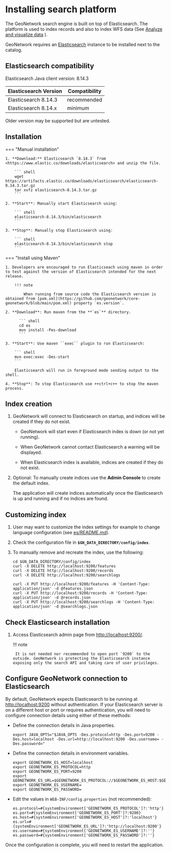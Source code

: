 # Installing search platform

The GeoNetwork search engine is built on top of Elasticsearch. The platform is used to index records and also to index WFS data (See [Analyze and visualize data](../user-guide/analyzing/data.md) ).

GeoNetwork requires an [Elasticsearch](https://www.elastic.co/products/elasticsearch) instance to be installed next to the catalog.


## Elasticsearch compatibility

Elasticsearch Java client version: 8.14.3

| Elasticsearch Version | Compatibility |
|-----------------------| ------------- |
| Elasticsearch 8.14.3  | recommended   |
| Elasticsearch 8.14.x  | minimum       |

Older version may be supported but are untested.


## Installation

=== "Manual installation"
        
    1. **Download:** Elasticsearch `8.14.3` from <https://www.elastic.co/downloads/elasticsearch> and unzip the file.

        ``` shell
        wget https://artifacts.elastic.co/downloads/elasticsearch/elasticsearch-8.14.3.tar.gz
        tar xvfz elasticsearch-8.14.3.tar.gz
        ```

    2. **Start**: Manually start Elasticsearch using:

        ``` shell
        elasticsearch-8.14.3/bin/elasticsearch
        ```

    3. **Stop**: Manually stop Elasticsearch using:

        ``` shell
        elasticsearch-8.14.3/bin/elasticsearch stop
        ```
        
=== "Install using Maven"

    1. Developers are encouraged to run Elasticseach using maven in order to test against the version of Elasticsearch intended for the next release.
    
        !!! note
            
            When running from source code the Elasticsearch version is obtained from [pom.xml](https://github.com/geonetwork/core-geonetwork/blob/main/pom.xml) property `es.version`.
    
    2. **Download**: Run maven from the **`es`** directory.

          ``` shell
          cd es
          mvn install -Pes-download
          ```
    
    3. **Start**: Use maven ``exec`` plugin to run Elasticsearch:
    
        ``` shell
        mvn exec:exec -Des-start
        ```
        
        Elasticsearch will run in foreground mode sending output to the shell.

    4. **Stop**: To stop Elasticsearch use ++ctrl+c++ to stop the maven process.

## Index creation

1. GeoNetwork will connect to Elasticsearch on startup, and indices will be created if they do not exist.
   
    * GeoNetwork will start even if Elasticsearch index is down (or not yet running).
    
    * When GeoNetwork cannot contact Elasticsearch a warning will be displayed.
    
    * When Elasticsearch index is available, indices are created if they do not exist.

2. Optional: To manually create indices use the **Admin Console** to create the default index.
   
    The application will create indices automatically once the Elasticsearch is up and running and if no indices are found.

## Customizing index

1. User may want to customize the index settings for example to change language configuration (see [es/README.md](https://github.com/geonetwork/core-geonetwork/tree/main/es#readme)).

2. Check the configuration file in **`$GN_DATA_DIRECTORY/config/index`**.

3. To manually remove and recreate the index, use the following:
    
    ``` shell
    cd $GN_DATA_DIRECTORY/config/index
    curl -X DELETE http://localhost:9200/features
    curl -X DELETE http://localhost:9200/records
    curl -X DELETE http://localhost:9200/searchlogs
    
    curl -X PUT http://localhost:9200/features -H 'Content-Type: application/json' -d @features.json
    curl -X PUT http://localhost:9200/records -H 'Content-Type: application/json' -d @records.json
    curl -X PUT http://localhost:9200/searchlogs -H 'Content-Type: application/json' -d @searchlogs.json
    ```

## Check Elasticsearch installation

1. Access Elasticsearch admin page from <http://localhost:9200/>.

    !!! note
    
        It is not needed nor recommended to open port `9200` to the outside. GeoNetwork is protecting the Elasticsearch instance exposing only the search API and taking care of user privileges.

## Configure GeoNetwork connection to Elasticsearch

By default, GeoNetwork expects Elasticsearch to be running at <http://localhost:9200> without authentication. If your Elasticsearch server is on a different host or port or requires authentication, you will need to configure connection details using either of these methods:

* Define the connection details in Java properties.

  ```shell
  export JAVA_OPTS="$JAVA_OPTS -Des.protocol=http -Des.port=9200 -Des.host=localhost -Des.url=http://localhost:9200 -Des.username= -Des.password="
  ```

* Define the connection details in environment variables.

  ```shell
  export GEONETWORK_ES_HOST=localhost
  export GEONETWORK_ES_PROTOCOL=http
  export GEONETWORK_ES_PORT=9200
  export GEONETWORK_ES_URL=$GEONETWORK_ES_PROTOCOL://$GEONETWORK_ES_HOST:$GEONETWORK_ES_PORT
  export GEONETWORK_ES_USERNAME=
  export GEONETWORK_ES_PASSWORD=
  ```

* Edit the values in ```WEB-INF/config.properties``` (not recommended):

  ```properties
  es.protocol=#{systemEnvironment['GEONETWORK_ES_PROTOCOL']?:'http'}
  es.port=#{systemEnvironment['GEONETWORK_ES_PORT']?:9200}
  es.host=#{systemEnvironment['GEONETWORK_ES_HOST']?:'localhost'}
  es.url=#{systemEnvironment['GEONETWORK_ES_URL']?:'http://localhost:9200'}
  es.username=#{systemEnvironment['GEONETWORK_ES_USERNAME']?:''}
  es.password=#{systemEnvironment['GEONETWORK_ES_PASSWORD']?:''}
  ```

Once the configuration is complete, you will need to restart the application.
